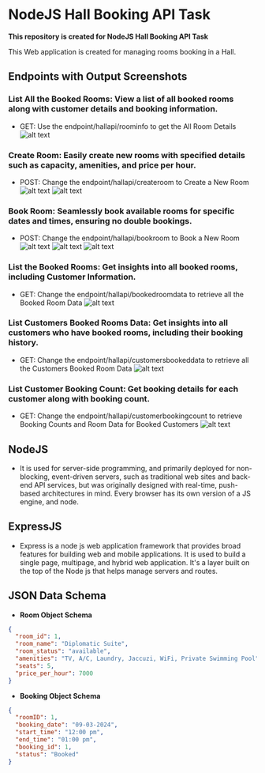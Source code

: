 # NodeJS Hall Booking API Task

**This repository is created for NodeJS Hall Booking API Task** 


This Web application is created for managing rooms booking  in a Hall.

## Endpoints with Output Screenshots

### List All the Booked Rooms: View a list of all booked rooms along with customer details and booking information.
- GET: Use the endpoint/hallapi/roominfo to get the All Room Details
  ![alt text](Output_Screenshots/allroominfo.png)


### Create Room: Easily create new rooms with specified details such as capacity, amenities, and price per hour.
- POST: Change the endpoint/hallapi/createroom to Create a New Room
  ![alt text](Output_Screenshots/create_room1.png)
  ![alt text](Output_Screenshots/create_room2.png)


### Book Room: Seamlessly book available rooms for specific dates and times, ensuring no double bookings.
- POST: Change the endpoint/hallapi/bookroom to Book a New Room
  ![alt text](Output_Screenshots/book_room1.png)
  ![alt text](Output_Screenshots/book_room2.png)
  ![alt text](Output_Screenshots/already_booked_room.png)

### List the Booked Rooms: Get insights into all booked rooms, including Customer Information. 
- GET: Change the endpoint/hallapi/bookedroomdata to retrieve all the Booked Room Data
  ![alt text](Output_Screenshots/booked_room_data.png)


### List Customers Booked Rooms Data: Get insights into all customers who have booked rooms, including their booking history.
- GET: Change the endpoint/hallapi/customersbookeddata to retrieve all the Customers Booked Room Data
  ![alt text](Output_Screenshots/customers_booked_data.png)


### List Customer Booking Count: Get booking details for each customer along with booking count.
- GET: Change the endpoint/hallapi/customerbookingcount to retrieve Booking Counts and Room Data for Booked Customers
  ![alt text](Output_Screenshots/customers_booked_count.png)

## NodeJS
  - It is used for server-side programming, and primarily deployed for non-blocking, event-driven servers, such as traditional web sites and back-end API services, but was originally designed with real-time, push-based architectures in mind. Every browser has its own version of a JS engine, and node.

## ExpressJS
  - Express is a node js web application framework that provides broad features for building web and mobile applications. It is used to build a single page, multipage, and hybrid web application. It's a layer built on the top of the Node js that helps manage servers and routes.


## JSON Data Schema

- **Room Object Schema**

```json
{
  "room_id": 1,
  "room_name": "Diplomatic Suite",
  "room_status": "available",
  "amenities": "TV, A/C, Laundry, Jaccuzi, WiFi, Private Swimming Pool",
  "seats": 5,
  "price_per_hour": 7000
}
```

- **Booking Object Schema**

```json
{
  "roomID": 1,
  "booking_date": "09-03-2024",
  "start_time": "12:00 pm",
  "end_time": "01:00 pm",
  "booking_id": 1,
  "status": "Booked"
}
```
